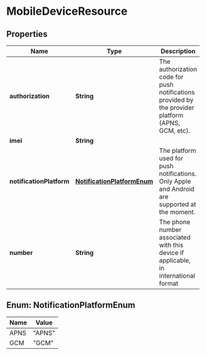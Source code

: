 
# MobileDeviceResource

## Properties
Name | Type | Description | Notes
------------ | ------------- | ------------- | -------------
**authorization** | **String** | The authorization code for push notifications provided by the provider platform (APNS, GCM, etc). |  [optional]
**imei** | **String** |  |  [optional]
**notificationPlatform** | [**NotificationPlatformEnum**](#NotificationPlatformEnum) | The platform used for push notifications. Only Apple and Android are supported at the moment. |  [optional]
**number** | **String** | The phone number associated with this device if applicable, in international format |  [optional]


<a name="NotificationPlatformEnum"></a>
## Enum: NotificationPlatformEnum
Name | Value
---- | -----
APNS | &quot;APNS&quot;
GCM | &quot;GCM&quot;




